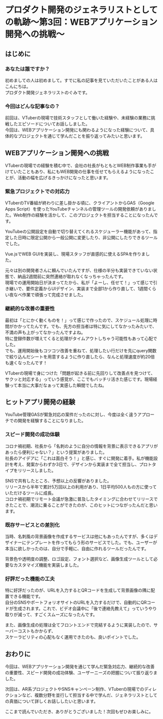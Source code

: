 # プロダクト開発のジェネラリストとしての軌跡〜第3回：WEBアプリケーション開発への挑戦〜

## はじめに

### あなたは誰ですか？

初めましての人は初めまして。すでに私の記事を見ていただいたことがある人はこんにちは。  
プロダクト開発ジェネラリストのぐみです。

### 今回はどんな記事なの？

前回は、VTuberの現場で技術スタッフとして働いた経験や、未経験の業務に挑戦したエピソードについてお話ししました。  
今回は、WEBアプリケーション開発にも関わるようになった経験について、具体的なプロジェクトを通じて学んだことを振り返ってみたいと思います。

## WEBアプリケーション開発への挑戦

VTuberの現場での経験を積む中で、会社の社長がもともとWEB制作事業も手がけていたこともあり、私にもWEB開発の仕事を任せてもらえるようになったことが、活動の幅を広げるきっかけになったと思います。

### 緊急プロジェクトでの対応力

VTuberのTV番組が終わりに差し掛かる頃に、クライアントからGAS（Google Apps Script）を使ったYouTubeチャンネルの管理ツールの開発依頼がありました。Web制作の経験を活かして、このプロジェクトを担当することになったんです。

YouTubeの公開設定を自動で切り替えてくれるスケジューラー機能があって、指定した日時に限定公開から一般公開に変更したり、非公開にしたりできるツールでした。

Vue.jsでWEB GUIを実装し、現場スタッフが直感的に使えるSPAを作りました。

元々は別の開発者さんに頼んでいたんですが、仕様の半分も実装できていない状態で、納品2週間前に突然連絡が取れなくなっちゃったんです。  
現場での運用開始日が決まってたから、私が「よーし、任せて！」って感じで引き継いで、要件定義からUIデザイン、実装まで全部1から作り直して、1週間くらい夜なべ作業で頑張って完成させました。

### 継続的な改善の重要性

最初は「とにかく動くものを！」って感じで作ったので、スケジュール処理に時間がかかってたんです。でも、先方の担当者は特に気にしてなかったみたいで、不満の声も上がってなかったんですよね。  
特に登録件数が増えてくると処理がタイムアウトしちゃう可能性もあって心配でした。  
でも、運用開始後もコツコツ改善を重ねて、処理したい行だけを先にquery関数で絞り込んだシートを用意するように作り直したら、なんと処理速度が約20倍も速くなったんです！

VTuberの現場で身につけた「問題が起きる前に先回りして改善点を見つけて、サクッと対応する」っていう感覚が、ここでもバッチリ活きた感じです。現場経験って本当に大事だなぁって実感した瞬間でしたね。

## ヒットアプリ開発の経験

YouTube管理GASが緊急対応の案件だったのに対し、今度は全く違うアプローチでの開発を経験することになりました。

### スピード開発の成功体験

コロナ禍初期、社長から「名刺のように自分の情報を背景に表示できるアプリがあったら便利じゃない？」という提案がありました。  
社長のアイデアに「これは面白そう！」と感じ、すぐに開発に着手。私が機能設計を考え、発案からわずか3日で、デザインから実装まで全て担当し、プロトタイプをリリースしました。

SNSで共有したところ、予想以上の反響がありました。  
リリースから半年で累計5万回以上の利用があり、1日平均500人もの方に使っていただけるツールに成長。  
コロナ禍初期でリモート会議が急激に普及したタイミングに合わせてリリースできたことで、潮流に乗ることができたのが、このヒットにつながったんだと思います。

### 既存サービスとの差別化

当時、名刺風の背景画像を作成するサービスは他にもあったんですが、多くはデザイナーにテンプレートを作ってもらう形のサービスでした。でも、ユーザーが本当に欲しかったのは、自分で手軽に、自由に作れるツールだったんです。

背景色や透明度の調整、ロゴ設定、フォント選択など、画像生成ツールとして必要なカスタマイズ機能を実装しました。

### 好評だった機能の工夫

特に好評だったのが、URLを入力するとQRコードを生成して背景画像の隅に配置できる機能です。  
自分のSNSやポートフォリオサイトのURLを入力するだけで、自動的にQRコードが生成されます。これで、ビデオ会議中に「後で連絡先教えて」っていうやり取りが減って、すごくスムーズになったんです。

また、画像生成の処理は全てフロントエンドで完結するように実装したので、サーバーコストもかからず、  
スケーラビリティの心配もなく運用できたのも、良いポイントでした。

## おわりに

今回は、WEBアプリケーション開発を通じて学んだ緊急対応力、継続的な改善の重要性、スピード開発の成功体験、ユーザーニーズの把握について振り返りました。

次回は、AR系プロジェクトやSNSキャンペーン制作、VTuberの現場でのディレクションなど、複数分野を並行して担当する中で学んだ、ジェネラリストとしての真価について詳しくお話ししたいと思います。

ここまで読んでいただき、ありがとうございました！次回もぜひお楽しみに。
